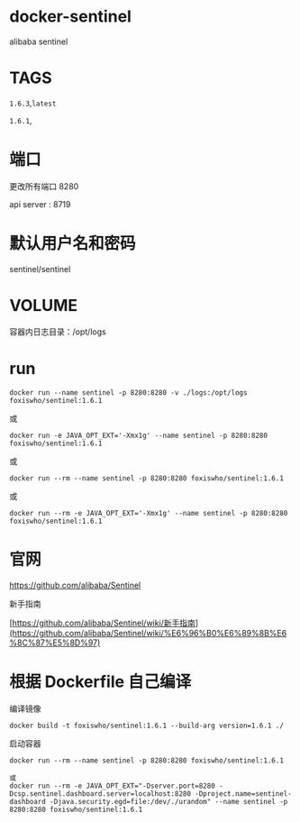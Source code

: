 # docker-sentinel
alibaba sentinel


# TAGS

`1.6.3`,`latest`

`1.6.1`, 

# 端口
更改所有端口 8280

api server : 8719

# 默认用户名和密码
sentinel/sentinel

# VOLUME

容器内日志目录：/opt/logs

# run

```shell
docker run --name sentinel -p 8280:8280 -v ./logs:/opt/logs foxiswho/sentinel:1.6.1
```

或

```shell
docker run -e JAVA_OPT_EXT='-Xmx1g' --name sentinel -p 8280:8280 foxiswho/sentinel:1.6.1
```
或

```shell
docker run --rm --name sentinel -p 8280:8280 foxiswho/sentinel:1.6.1
```

或

```shell
docker run --rm -e JAVA_OPT_EXT='-Xmx1g' --name sentinel -p 8280:8280 foxiswho/sentinel:1.6.1
```

# 官网

https://github.com/alibaba/Sentinel

新手指南

[https://github.com/alibaba/Sentinel/wiki/新手指南](https://github.com/alibaba/Sentinel/wiki/%E6%96%B0%E6%89%8B%E6%8C%87%E5%8D%97)






# 根据 Dockerfile 自己编译

编译镜像

```shell
docker build -t foxiswho/sentinel:1.6.1 --build-arg version=1.6.1 ./
```

启动容器
````SHELLL
docker run --rm --name sentinel -p 8280:8280 foxiswho/sentinel:1.6.1

或
docker run --rm -e JAVA_OPT_EXT="-Dserver.port=8280 -Dcsp.sentinel.dashboard.server=localhost:8280 -Dproject.name=sentinel-dashboard -Djava.security.egd=file:/dev/./urandom" --name sentinel -p 8280:8280 foxiswho/sentinel:1.6.1
````



